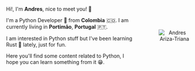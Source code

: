 <div style="display: flex; align-items: center; justify-content: space-around;">
  <div>
    <p>Hi!, I'm <b>Andres</b>, nice to meet you! 👋</p>
    <p>
        I'm a Python Developer 🐍 from <b>Colombia</b> 🇨🇴.
        I am currently living in <b>Portimão</b>, <b>Portugal</b> 🇵🇹.
    </p>
    <p>
        I am interested in Python stuff but I've been learning Rust 🦀 lately, just for fun.
    </p>
    <p>
        Here you'll find some content related to Python, I hope you can learn something from it 😁.
    </p>
  </div>
  <div style="text-align: center; margin-left: 60px;">
    <img src="https://images.weserv.nl/?url=avatars.githubusercontent.com/u/34245704?v=4&h=350&w=350&fit=cover&mask=circle&maxage=7d" alt="Andres Ariza-Triana"/>
  </div>
</div>